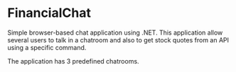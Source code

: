 # FinancialChat

Simple browser-based chat application using .NET.
This application allow several users to talk in a chatroom and also to get stock quotes from an API using a specific command.

The application has 3 predefined chatrooms.
